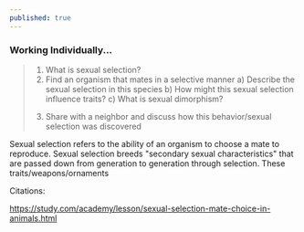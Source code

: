 ```yaml
---
published: true
---
```

### Working Individually...
> 1. What is sexual selection?
> 2. Find an organism that mates in a selective manner
	a) Describe the sexual selection in this species
    b) How might this sexual selection influence traits?
    c) What is sexual dimorphism?
> 3) Share with a neighbor and discuss how this behavior/sexual selection was discovered


Sexual selection refers to the ability of an organism to choose a mate to reproduce. Sexual selection breeds "secondary sexual characteristics" that are passed down from generation to generation through selection. These traits/weapons/ornaments



Citations:

https://study.com/academy/lesson/sexual-selection-mate-choice-in-animals.html
